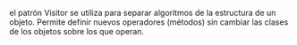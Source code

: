 el patrón Visitor se utiliza para separar algoritmos de la estructura de un objeto. Permite definir nuevos operadores (métodos) sin cambiar las clases de los objetos sobre los que operan.
